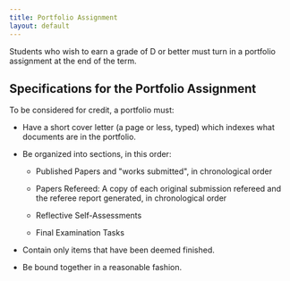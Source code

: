 ```yaml
---
title: Portfolio Assignment
layout: default
---
```


Students who wish to earn a grade of D or better must turn in a portfolio assignment
at the end of the term.

## Specifications for the Portfolio Assignment

To be considered for credit, a portfolio must:

- Have a short cover letter (a page or less, typed) which indexes what documents
  are in the portfolio.

- Be organized into sections, in this order:

  * Published Papers and "works submitted", in chronological order

  * Papers Refereed: A copy of each original submission refereed and the referee
  report generated, in chronological order

  * Reflective Self-Assessments

  * Final Examination Tasks

- Contain only items that have been deemed finished.

- Be bound together in a reasonable fashion.
